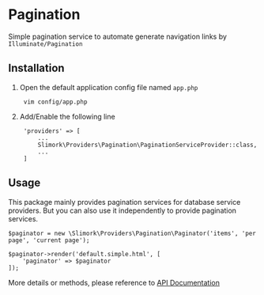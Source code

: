 # Pagination

Simple pagination service to automate generate navigation links by `Illuminate/Pagination`

## Installation

1. Open the default application config file named `app.php`

        vim config/app.php

2. Add/Enable the following line

        'providers' => [
            ...
            Slimork\Providers\Pagination\PaginationServiceProvider::class,
            ...
        ]

## Usage

This package mainly provides pagination services for database service providers. But you can also use it independently to provide pagination services.

    $paginator = new \Slimork\Providers\Pagination\Paginator('items', 'per page', 'current page');

    $paginator->render('default.simple.html', [
        'paginator' => $paginator
    ]);

More details or methods, please reference to [API Documentation](https://laravel.com/api/5.6/Illuminate/Pagination/Paginator.html)
